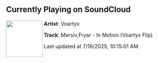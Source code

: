 ## Currently Playing on SoundCloud

[<img align="left" width="100" src="https://i1.sndcdn.com/artworks-VdVD6AOg91yr4BoU-vp5JDg-t500x500.png">](https://soundcloud.com/voartyx-music/mersivfryar-in-motion-voartyx-flip)

**Artist**: Voartyx 

**Track**: Mersiv,Fryar - In Motion (Voartyx Flip)

Last updated at 7/16/2025, 10:15:01 AM
